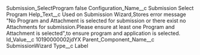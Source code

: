 <?xml version="1.0" encoding="UTF-8"?>
<CustomMetadata xmlns="http://soap.sforce.com/2006/04/metadata" xmlns:xsi="http://www.w3.org/2001/XMLSchema-instance" xmlns:xsd="http://www.w3.org/2001/XMLSchema">
    <label>Submission_SelectProgram</label>
    <protected>false</protected>
    <values>
        <field>Configuration_Name__c</field>
        <value xsi:type="xsd:string">Submission Select Program</value>
    </values>
    <values>
        <field>Help_Text__c</field>
        <value xsi:type="xsd:string">Used on Submission Wizard,Stores error message &quot;No Program and Attachment is selected for submission or there exist no Attachments for submission.Please ensure at least one Program and Attachment is selected&quot;,to ensure program and application is selected.</value>
    </values>
    <values>
        <field>Id_Value__c</field>
        <value xsi:type="xsd:string">10190000002jdYX</value>
    </values>
    <values>
        <field>Parent_Component_Name__c</field>
        <value xsi:type="xsd:string">SubmissionWizard</value>
    </values>
    <values>
        <field>Type__c</field>
        <value xsi:type="xsd:string">Label</value>
    </values>
</CustomMetadata>
